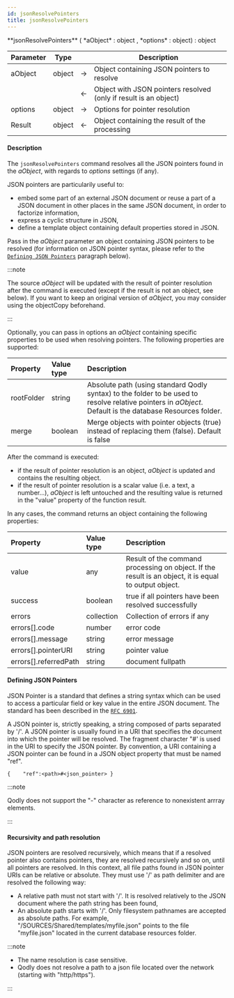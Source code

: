 ```yaml
---
id: jsonResolvePointers
title: jsonResolvePointers
---
```




<!-- REF #_command_.jsonResolvePointers.Syntax -->**jsonResolvePointers** ( *aObject* : object , *options* : object) : object<!-- END REF -->


<!-- REF #_command_.jsonResolvePointers.Params -->
|Parameter|Type||Description|
|---------|--- |:---:|------|
|aObject|object|&#8594;|Object containing JSON pointers to resolve|
|||&#8592;|Object with JSON pointers resolved (only if result is an object)|
|options|object|&#8594;|Options for pointer resolution|
|Result|object|&#8592;|Object containing the result of the processing|
<!-- END REF -->

#### Description

The `jsonResolvePointers` command <!-- REF #_command_.jsonResolvePointers.Summary -->resolves all the JSON pointers found in the *aObject*, with regards to *options* settings (if any)<!-- END REF -->.

JSON pointers are particularily useful to:

* embed some part of an external JSON document or reuse a part of a JSON document in other places in the same JSON document, in order to factorize information,
* express a cyclic structure in JSON,
* define a template object containing default properties stored in JSON.

Pass in the *aObject* parameter an object containing JSON pointers to be resolved (for information on JSON pointer syntax, please refer to the [`Defining JSON Pointers`](#defining-json-pointers) paragraph below).

:::note

The source *aObject* will be updated with the result of pointer resolution after the command is executed (except if the result is not an object, see below). If you want to keep an original version of *aObject*, you may consider using the objectCopy beforehand.

:::

Optionally, you can pass in options an *aObject* containing specific properties to be used when resolving pointers. The following properties are supported:

|Property|Value type|Description|
|:----|:----|:----|
|rootFolder|string|Absolute path (using standard Qodly syntax) to the folder to be used to resolve relative pointers in *aObject*. Default is the database Resources folder.|
|merge|boolean|Merge objects with pointer objects (true) instead of replacing them (false). Default is false |

After the command is executed:
* if the result of pointer resolution is an object, *aObject* is updated and contains the resulting object.
* if the result of pointer resolution is a scalar value (i.e. a text, a number...), *aObject* is left untouched and the resulting value is returned in the "value" property of the function result.

In any cases, the command returns an object containing the following properties:

|Property|Value type|Description|
|:----|:----|:----|
|value|any|Result of the command processing on object. If the result is an object, it is equal to output object.|
|success|boolean|true if all pointers have been resolved successfully|
|errors|collection|Collection of errors if any|
|errors[].code|number|error code|
|errors[].message|string|error message|
|errors[].pointerURI|string|pointer value|
|errors[].referredPath|string|document fullpath|

#### Defining JSON Pointers

JSON Pointer is a standard that defines a string syntax which can be used to access a particular field or key value in the entire JSON document. The standard has been described in the [`RFC 6901`](https://tools.ietf.org/html/rfc6901).

A JSON pointer is, strictly speaking, a string composed of parts separated by '/'. A JSON pointer is usually found in a URI that specifies the document into which the pointer will be resolved. The fragment character "#' is used in the URI to specify the JSON pointer. By convention, a URI containing a JSON pointer can be found in a JSON object property that must be named "ref".

```
{    "ref":<path>#<json_pointer> }
```

:::note

Qodly does not support the "-" character as reference to nonexistent arrray elements.

:::

#### Recursivity and path resolution

JSON pointers are resolved recursively, which means that if a resolved pointer also contains pointers, they are resolved recursively and so on, until all pointers are resolved. In this context, all file paths found in JSON pointer URIs can be relative or absolute. They must use '/' as path delimiter and are resolved the following way:

* A relative path must not start with '/'. It is resolved relatively to the JSON document where the path string has been found,
* An absolute path starts with '/'. Only filesystem pathnames are accepted as absolute paths. For example, "/SOURCES/Shared/templates/myfile.json" points to the file "myfile.json" located in the current database resources folder.

:::note

* The name resolution is case sensitive.
* Qodly does not resolve a path to a json file located over the network (starting with "http/https").

:::
